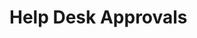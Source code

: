 [title]: # (Help Desk Approvals)
[tags]: # (Help Desk,Approvals)
[priority]: # (8900)
# Help Desk Approvals
